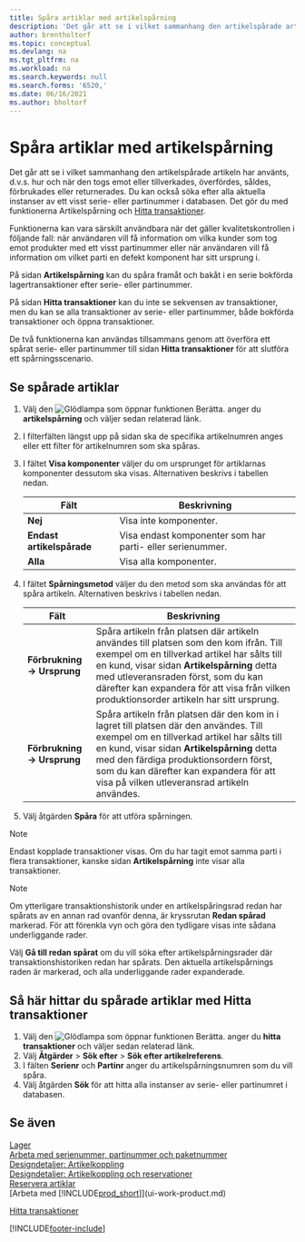 ```yaml
---
title: Spåra artiklar med artikelspårning
description: 'Det går att se i vilket sammanhang den artikelspårade artikeln har använts, d.v.s. hur och när den togs emot, producerades eller returnerades med funktionerna Artikelspårning och Hitta poster.'
author: brentholtorf
ms.topic: conceptual
ms.devlang: na
ms.tgt_pltfrm: na
ms.workload: na
ms.search.keywords: null
ms.search.forms: '6520,'
ms.date: 06/16/2021
ms.author: bholtorf
---
```

# Spåra artiklar med artikelspårning

Det går att se i vilket sammanhang den artikelspårade artikeln har använts, d.v.s. hur och när den togs emot eller tillverkades, överfördes, såldes, förbrukades eller returnerades. Du kan också söka efter alla aktuella instanser av ett visst serie- eller partinummer i databasen. Det gör du med funktionerna Artikelspårning och [Hitta transaktioner](ui-find-entries.md).  

Funktionerna kan vara särskilt användbara när det gäller kvalitetskontrollen i följande fall: när användaren vill få information om vilka kunder som tog emot produkter med ett visst partinummer eller när användaren vill få information om vilket parti en defekt komponent har sitt ursprung i.  

 På sidan **Artikelspårning** kan du spåra framåt och bakåt i en serie bokförda lagertransaktioner efter serie- eller partinummer.  

 På sidan **Hitta transaktioner** kan du inte se sekvensen av transaktioner, men du kan se alla transaktioner av serie- eller partinummer, både bokförda transaktioner och öppna transaktioner.  

 De två funktionerna kan användas tillsammans genom att överföra ett spårat serie- eller partinummer till sidan **Hitta transaktioner** för att slutföra ett spårningsscenario. <!-- For more information, see [Walkthrough: Tracing Serial-Lot Numbers](walkthrough-tracing-serial-lot-numbers.md).   -->

## Se spårade artiklar  

1.  Välj den ![Glödlampa som öppnar funktionen Berätta.](media/ui-search/search_small.png "Berätta för mig vad du vill göra") anger du **artikelspårning** och väljer sedan relaterad länk.  
2.  I filterfälten längst upp på sidan ska de specifika artikelnumren anges eller ett filter för artikelnumren som ska spåras.  
3.  I fältet **Visa komponenter** väljer du om ursprunget för artiklarnas komponenter dessutom ska visas. Alternativen beskrivs i tabellen nedan.  

    |Fält|Beskrivning|  
    |----------------------------------|---------------------------------------|  
    |**Nej**|Visa inte komponenter.|  
    |**Endast artikelspårade**|Visa endast komponenter som har parti- eller serienummer.|  
    |**Alla**|Visa alla komponenter.|  

4.  I fältet **Spårningsmetod** väljer du den metod som ska användas för att spåra artikeln. Alternativen beskrivs i tabellen nedan.  

    |Fält|Beskrivning|  
    |----------------------------------|---------------------------------------|  
    |**Förbrukning-> Ursprung**|Spåra artikeln från platsen där artikeln användes till platsen som den kom ifrån. Till exempel om en tillverkad artikel har sålts till en kund, visar sidan **Artikelspårning** detta med utleveransraden först, som du kan därefter kan expandera för att visa från vilken produktionsorder artikeln har sitt ursprung.|  
    |**Förbrukning-> Ursprung**|Spåra artikeln från platsen där den kom in i lagret till platsen där den användes. Till exempel om en tillverkad artikel har sålts till en kund, visar sidan **Artikelspårning** detta med den färdiga produktionsordern först, som du kan därefter kan expandera för att visa på vilken utleveransrad artikeln användes.|  

5.  Välj åtgärden **Spåra** för att utföra spårningen.  

> [!NOTE]  
>  Endast kopplade transaktioner visas. Om du har tagit emot samma parti i flera transaktioner, kanske sidan **Artikelspårning** inte visar alla transaktioner.   

> [!NOTE]  
>  Om ytterligare transaktionshistorik under en artikelspåringsrad redan har spårats av en annan rad ovanför denna, är kryssrutan **Redan spårad** markerad. För att förenkla vyn och göra den tydligare visas inte sådana underliggande rader.  
>   
>  Välj **Gå till redan spårat** om du vill söka efter artikelspårningsrader där transaktionshistoriken redan har spårats. Den aktuella artikelspårnings raden är markerad, och alla underliggande rader expanderade.  

## Så här hittar du spårade artiklar med Hitta transaktioner  

1. Välj den ![Glödlampa som öppnar funktionen Berätta.](media/ui-search/search_small.png "Berätta för mig vad du vill göra") anger du **hitta transaktioner** och väljer sedan relaterad länk.  
2. Välj **Åtgärder** > **Sök efter** > **Sök efter artikelreferens**.
3. I fälten **Serienr** och **Partinr** anger du artikelspårningsnumren som du vill spåra.  
4. Välj åtgärden **Sök** för att hitta alla instanser av serie- eller partinumret i databasen.  

## Se även

[Lager](inventory-manage-inventory.md)  
[Arbeta med serienummer, partinummer och paketnummer](inventory-how-work-item-tracking.md)  
[Designdetaljer: Artikelkoppling](design-details-item-tracking.md)  
[Designdetaljer: Artikelkoppling och reservationer](design-details-item-tracking-and-reservations.md)  
[Reservera artiklar](inventory-how-to-reserve-items.md)  
[Arbeta med [!INCLUDE[prod_short](includes/prod_short.md)]](ui-work-product.md)  
<!-- [Walkthrough: Tracing Serial-Lot Numbers](walkthrough-tracing-serial-lot-numbers.md)   -->
[Hitta transaktioner](ui-find-entries.md)  


[!INCLUDE[footer-include](includes/footer-banner.md)]
